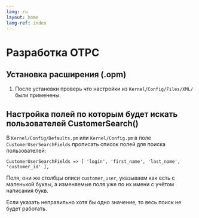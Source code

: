```yaml
---
lang: ru
layout: home
lang-ref: index
---
```


# Разработка ОТРС

## Установка расширения (.opm)

1. После установки проверь что настройки из `Kernel/Config/Files/XML/` были
   применены.

## Настройка полей по которым будет искать пользователей CustomerSearch()

В `Kernel/Config/Defaults.pm` или `Kernel/Config.pm` в поле
`CustomerUserSearchFields` прописать список полей для поиска пользователей:

```
CustomerUserSearchFields => [ 'login', 'first_name', 'last_name', 'customer_id' ],
```

Поля, они же столбцы описи `customer_user`, указываем как есть с маленькой буквы, а изменяемые
поля уже по их имени с учётом написания букв.

Если указать неправильно хотя бы одно значение, то весь поиск не будет работать.

